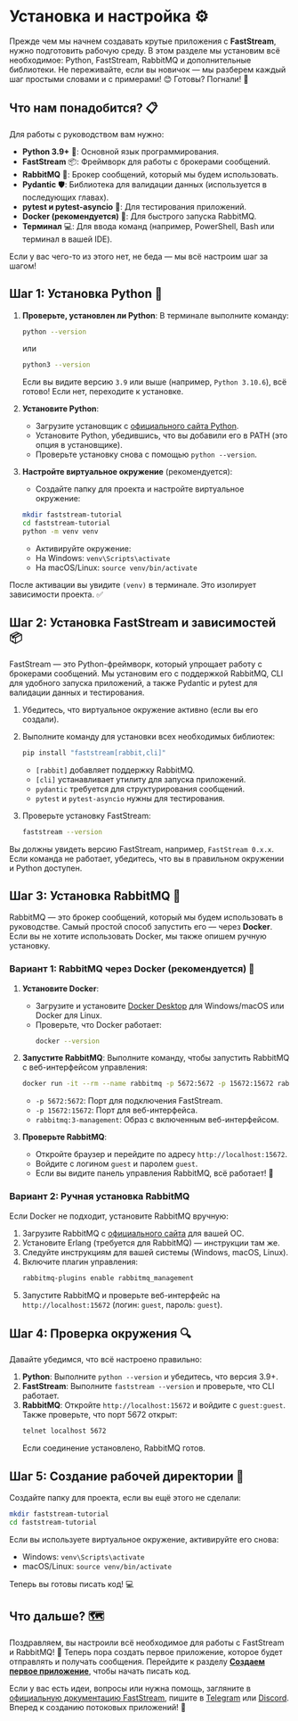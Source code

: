 # Установка и настройка ⚙️

Прежде чем мы начнем создавать крутые приложения с **FastStream**, нужно подготовить рабочую среду. В этом разделе мы установим всё необходимое: Python, FastStream, RabbitMQ и дополнительные библиотеки. Не переживайте, если вы новичок — мы разберем каждый шаг простыми словами и с примерами! 😊 Готовы? Погнали! 🚀

## Что нам понадобится? 📋

Для работы с руководством вам нужно:

- **Python 3.9+** 🐍: Основной язык программирования.
- **FastStream** 📦: Фреймворк для работы с брокерами сообщений.
- **RabbitMQ** 🐰: Брокер сообщений, который мы будем использовать.
- **Pydantic** 🛡️: Библиотека для валидации данных (используется в последующих главах).
- **pytest и pytest-asyncio** 🧪: Для тестирования приложений.
- **Docker (рекомендуется)** 🐳: Для быстрого запуска RabbitMQ.
- **Терминал** 💻: Для ввода команд (например, PowerShell, Bash или терминал в вашей IDE).

Если у вас чего-то из этого нет, не беда — мы всё настроим шаг за шагом!

## Шаг 1: Установка Python 🐍

1. **Проверьте, установлен ли Python**:
    В терминале выполните команду:
    ```bash
    python --version
    ```
    или
    ```bash
    python3 --version
    ```
    Если вы видите версию `3.9` или выше (например, `Python 3.10.6`), всё готово! Если нет, переходите к установке.

2. **Установите Python**:
    - Загрузите установщик с [официального сайта Python](https://www.python.org/downloads/).
    - Установите Python, убедившись, что вы добавили его в PATH (это опция в установщике).
    - Проверьте установку снова с помощью `python --version`.

3. **Настройте виртуальное окружение** (рекомендуется):
    - Создайте папку для проекта и настройте виртуальное окружение:
    ```bash
    mkdir faststream-tutorial
    cd faststream-tutorial
    python -m venv venv
    ```
    - Активируйте окружение:
    - На Windows: `venv\Scripts\activate`
    - На macOS/Linux: `source venv/bin/activate`

После активации вы увидите `(venv)` в терминале. Это изолирует зависимости проекта. ✅

## Шаг 2: Установка FastStream и зависимостей 📦

FastStream — это Python-фреймворк, который упрощает работу с брокерами сообщений. Мы установим его с поддержкой RabbitMQ, CLI для удобного запуска приложений, а также Pydantic и pytest для валидации данных и тестирования.

1. Убедитесь, что виртуальное окружение активно (если вы его создали).
2. Выполните команду для установки всех необходимых библиотек:
    ```bash
    pip install "faststream[rabbit,cli]"
    ```
    - `[rabbit]` добавляет поддержку RabbitMQ.
    - `[cli]` устанавливает утилиту для запуска приложений.
    - `pydantic` требуется для структурирования сообщений.
    - `pytest` и `pytest-asyncio` нужны для тестирования.

3. Проверьте установку FastStream:
    ```bash
    faststream --version
    ```

Вы должны увидеть версию FastStream, например, `FastStream 0.x.x`. Если команда не работает, убедитесь, что вы в правильном окружении и Python доступен.

## Шаг 3: Установка RabbitMQ 🐰

RabbitMQ — это брокер сообщений, который мы будем использовать в руководстве. Самый простой способ запустить его — через **Docker**. Если вы не хотите использовать Docker, мы также опишем ручную установку.

### Вариант 1: RabbitMQ через Docker (рекомендуется) 🐳

1. **Установите Docker**:
    - Загрузите и установите [Docker Desktop](https://www.docker.com/products/docker-desktop/) для Windows/macOS или Docker для Linux.
    - Проверьте, что Docker работает:
        ```bash
        docker --version
        ```

2. **Запустите RabbitMQ**:
    Выполните команду, чтобы запустить RabbitMQ с веб-интерфейсом управления:
    ```bash
    docker run -it --rm --name rabbitmq -p 5672:5672 -p 15672:15672 rabbitmq:3-management
    ```
    - `-p 5672:5672`: Порт для подключения FastStream.
    - `-p 15672:15672`: Порт для веб-интерфейса.
    - `rabbitmq:3-management`: Образ с включенным веб-интерфейсом.

3. **Проверьте RabbitMQ**:
    - Откройте браузер и перейдите по адресу `http://localhost:15672`.
    - Войдите с логином `guest` и паролем `guest`.
    - Если вы видите панель управления RabbitMQ, всё работает! 🎉

### Вариант 2: Ручная установка RabbitMQ

Если Docker не подходит, установите RabbitMQ вручную:

1. Загрузите RabbitMQ с [официального сайта](https://www.rabbitmq.com/download.html) для вашей ОС.
2. Установите Erlang (требуется для RabbitMQ) — инструкции там же.
3. Следуйте инструкциям для вашей системы (Windows, macOS, Linux).
4. Включите плагин управления:
   ```bash
   rabbitmq-plugins enable rabbitmq_management
   ```
5. Запустите RabbitMQ и проверьте веб-интерфейс на `http://localhost:15672` (логин: `guest`, пароль: `guest`).

## Шаг 4: Проверка окружения 🔍

Давайте убедимся, что всё настроено правильно:

1. **Python**: Выполните `python --version` и убедитесь, что версия 3.9+.
2. **FastStream**: Выполните `faststream --version` и проверьте, что CLI работает.
3. **RabbitMQ**: Откройте `http://localhost:15672` и войдите с `guest:guest`. Также проверьте, что порт 5672 открыт:
   ```bash
   telnet localhost 5672
   ```
   Если соединение установлено, RabbitMQ готов.

## Шаг 5: Создание рабочей директории 📁

Создайте папку для проекта, если вы ещё этого не сделали:

```bash
mkdir faststream-tutorial
cd faststream-tutorial
```

Если вы используете виртуальное окружение, активируйте его снова:

- Windows: `venv\Scripts\activate`
- macOS/Linux: `source venv/bin/activate`

Теперь вы готовы писать код! 💻

## Что дальше? 🗺️

Поздравляем, вы настроили всё необходимое для работы с FastStream и RabbitMQ! 🎉 Теперь пора создать первое приложение, которое будет отправлять и получать сообщения. Перейдите к разделу [**Создаем первое приложение**](./first_app.md), чтобы начать писать код.

Если у вас есть идеи, вопросы или нужна помощь, загляните в [официальную документацию FastStream](https://faststream.airt.ai/latest/), пишите в [Telegram](https://t.me/python_faststream) или [Discord](https://discord.gg/qFm6aSqq59). Вперед к созданию потоковых приложений! 🚀
